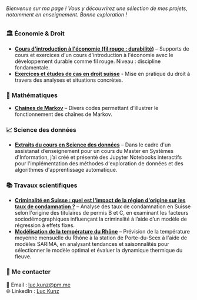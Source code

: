 ###### Bienvenue sur ma page ! Vous y découvrirez une sélection de mes projets, notamment en enseignement. Bonne exploration !

### 🏛️ **Économie & Droit**  
- **[Cours d'introduction à l'économie (fil rouge : durabilité)](https://github.com/LKunz/Projets/blob/main/%C3%89conomie/IntroEco1M.pdf)** – Supports de cours et exercices d'un cours d'introduction à l'économie avec le développement durable comme fil rouge. Niveau : discipline fondamentale.  
- **[Exercices et études de cas en droit suisse](https://github.com/LKunz/Projets/tree/main/Droit)** - Mise en pratique du droit à travers des analyses et situations concrètes.  

### 🧮 **Mathématiques**  
- **[Chaines de Markov](https://github.com/LKunz/Projets/tree/main/Math%C3%A9matiques)** – Divers codes permettant d'illustrer le fonctionnement des chaînes de Markov. 

### 📈 **Science des données**  
- **[Extraits du cours en Science des données](https://github.com/LKunz/Projets/tree/main/Data%20Science)** – Dans le cadre d'un assistanat d’enseignement pour un cours du Master en Systèmes d'Information, j’ai créé et présenté des Jupyter Notebooks interactifs pour l'implémentation des méthodes d'exploration de données et des algorithmes d'apprentissage automatique.


### 📚 **Travaux scientifiques**  
- **[Criminalité en Suisse : quel est l'impact de la région d'origine sur les taux de condamnation ?](https://github.com/LKunz/Projets/blob/main/Papers/Criminality.pdf)** – Analyse des taux de condamnation en Suisse selon l'origine des titulaires de permis B et C, en examinant les facteurs sociodémographiques influençant la criminalité à l’aide d’un modèle de régression à effets fixes.  
- **[Modélisation de la température du Rhône](https://github.com/LKunz/Projets/blob/main/Papers/SARIMA_Rhone.pdf)** – Prévision de la température moyenne mensuelle du Rhône à la station de Porte-du-Scex à l'aide de modèles SARIMA, en analysant tendances et saisonnalités pour sélectionner le modèle optimal et évaluer la dynamique thermique du fleuve. 
  

### 🔗 Me contacter  
📧 Email : [luc.kunz@pm.me](mailto:luc.kunz@pm.me)  
🌐 LinkedIn : [Luc Kunz](https://www.linkedin.com/in/luc-kunz/)  
